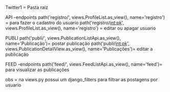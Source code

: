 Twitter1 = Pasta raíz

API
-endpoints
    path('registro/', views.ProfileList.as_view(), name='registro') = para fazer o cadastro do usuario 
    path('registro/<int:pk>', views.ProfileList.as_view(), name='registro') = editar ou apagar usuario

PUBLI
    path('publi/', views.PublicationListApi.as_view(), name='Publicação')= postar publicação
    path('publi/<int:pk>', views.PublicationDetailView.as_view(), name='Publicações')= editar a publicação

FEED
-endpoints
    path('feed/', views.FeedListApi.as_view(), name='feed')= para visualizar as publicações 

obs = na views.py possui um django_filters para filtrar as postagens por usuario


